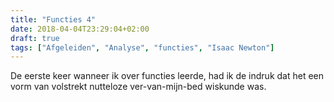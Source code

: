 ```yaml
---
title: "Functies 4"
date: 2018-04-04T23:29:04+02:00
draft: true
tags: ["Afgeleiden", "Analyse", "functies", "Isaac Newton"]
---
```

De eerste keer wanneer ik over functies leerde, had ik de indruk dat het een vorm van volstrekt nutteloze ver-van-mijn-bed wiskunde was.
